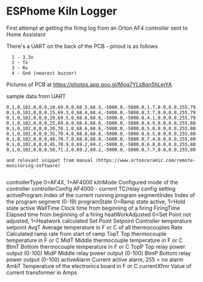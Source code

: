 # ESPhome Kiln Logger
First attempt at getting the firing log from an Orton AF4 controller sent to Home Assistant

There's a UART on the back of the PCB - pinout is as follows
```
  1 - 3.3v
  2 - Tx
  3 - Rx
  4 - Gnd (nearest buzzer)
```
Pictures of PCB at https://photos.app.goo.gl/Moq7YLs8qn5hLejYA

sample data from UART
```0,1,0,102,0,0,0,5,68.7,0,68.5,68.5,-5000.0,-5000.0,0.7,0.0,0.0,255,79.9,0.0,0.0
0,1,0,102,0,0,0,10,69.0,0,68.5,68.5,-5000.0,-5000.0,1.7,0.0,0.0,255,79.9,0.0,0.0
0,1,0,102,0,0,0,15,69.3,0,68.4,68.4,-5000.0,-5000.0,3.7,0.0,0.0,255,79.9,0.0,0.0
0,1,0,102,0,0,0,20,69.5,0,68.6,68.6,-5000.0,-5000.0,4.1,0.0,0.0,255,79.9,0.0,0.0
0,1,0,102,0,0,0,25,69.8,0,68.6,68.6,-5000.0,-5000.0,4.9,0.0,0.0,255,80.1,0.0,0.0
0,1,0,102,0,0,0,30,70.1,0,68.6,68.6,-5000.0,-5000.0,5.8,0.0,0.0,255,80.1,0.0,0.0
0,1,0,102,0,0,0,35,70.4,0,68.8,68.8,-5000.0,-5000.0,6.5,0.0,0.0,255,80.2,0.0,0.0
0,1,0,102,0,0,0,40,70.7,0,68.8,68.8,-5000.0,-5000.0,7.4,0.0,0.0,255,80.2,0.0,0.0
0,1,0,102,0,0,0,45,70.9,0,69.2,69.2,-5000.0,-5000.0,6.8,0.0,0.0,255,80.3,0.0,0.0
0,1,0,102,0,0,0,50,71.2,0,69.2,69.2,-5000.0,-5000.0,7.7,0.0,0.0,255,80.5,0.0,0.0```

and relevant snippet from manual (https://www.ortonceramic.com/remote-monitoring-software)


```
controllerType      0=AF4X, 1=AF4000
kilnMode            Configured mode of the controller
controllerConfig    AF4000 - current TC/relay config setting
activeProgram       Index of the current running program
segmentIndex        Index of the program segment (0-19)
programState        0=Ramp state active, 1=Hold state active
WallTime            Clock time from beginning of a firing
FiringTime          Elapsed time from beginning of a firing
heatWorkAdjusted    0=Set Point not adjusted, 1=Heatwork calculated Set Point
Setpoint            Controller temperature setpoint
AvgT                Average temperature in F or C of all thermocouples
Rate                Calculated ramp rate from start of ramp 
TopT                Top thermocouple temperature in F or C
MidT                Middle thermocouple temperature in F or C
BtmT                Bottom thermocouple temperature in F or C
TopP                Top relay power output (0-100)
MidP                Middle relay power output (0-100)
BtmP                Bottom relay power output (0-100)
activeAlarm         Current active alarm, 255 = no alarm
AmbT                Temperature of the electronics board in F or C
currentXfmr         Value of current transformer in Amps
```

